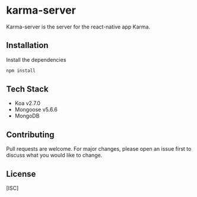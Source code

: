# karma-server

Karma-server is the server for the react-native app Karma.

## Installation

Install the dependencies

```bash
npm install
```

## Tech Stack

- Koa v2.7.0
- Mongoose v5.6.6
- MongoDB

## Contributing
Pull requests are welcome. For major changes, please open an issue first to discuss what you would like to change.

## License
[ISC]
